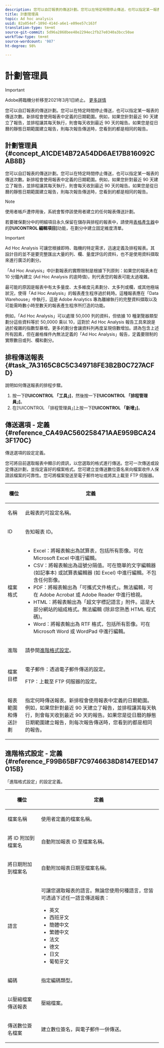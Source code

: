 ```yaml
---
description: 您可以自訂報表的傳送計劃。您可以在特定時間停止傳送，也可以指定某一報表的傳送次數。新排程會使用報表中定義的日期範圍。例如，如果您針對最近 90 天建立了報告，並排程讓其每天執行，則會每天收到最近 90 天的報告。如果您是從日曆的靜態日期範圍建立報表，則每次報表傳送時，您看到的都是相同的報表。
title: 計劃管理員
topic: Ad hoc analysis
uuid: 82a054ef-109d-414d-a6e1-e09ee57c163f
translation-type: tm+mt
source-git-commit: 5d96a2868bee48e2294ec2fb27e0340a3bcc50ae
workflow-type: tm+mt
source-wordcount: '987'
ht-degree: 98%

---
```



# 計劃管理員

>[!IMPORTANT]
>
>Adobe將臨機分析移至2021年3月1日終止。 [更多詳情](https://adobe.ly/discoverworkspace)

您可以自訂報表的傳送計劃。您可以在特定時間停止傳送，也可以指定某一報表的傳送次數。新排程會使用報表中定義的日期範圍。例如，如果您針對最近 90 天建立了報告，並排程讓其每天執行，則會每天收到最近 90 天的報告。如果您是從日曆的靜態日期範圍建立報告，則每次報告傳送時，您看到的都是相同的報告。

## 計劃管理員 {#concept_A1CDE14B72A54DD6AE17B816092CAB8B}

您可以自訂報表的傳送計劃。您可以在特定時間停止傳送，也可以指定某一報表的傳送次數。新排程會使用報表中定義的日期範圍。例如，如果您針對最近 90 天建立了報告，並排程讓其每天執行，則會每天收到最近 90 天的報告。如果您是從日曆的靜態日期範圍建立報告，則每次報告傳送時，您看到的都是相同的報告。

>[!NOTE]
>
> 使用者帳戶遭停用後，系統會暫停該使用者建立的任何報表傳送計劃。

若要確保劃分中的明細項目永久保留在儲存與排程的報表中，請使用[表格產生器](/help/analyze/ad-hoc-analysis/c-tablebuilder.md)中的&#x200B;**[!UICONTROL 編輯項目]**&#x200B;功能，在劃分中建立固定維度清單。

>[!IMPORTANT]
>
>Ad Hoc Analysis 可讓您根據即時、臨機的特定需求，迅速定義及排程報表。其設計目的並不是要完整匯出大量的列、欄、量度評估的資料，也不是使用資料擷取來進行廣泛的劃分。
>
>「Ad Hoc Analysis」中計劃報表的實際限制是根據下列原則：如果您的報表未在 10 分鐘內建立 (Ad Hoc Analysis 的逾時值)，則代表您的報表可能太過複雜。
>
>最可能的原因是報表中有太多量度、太多維度元素劃分、太多列或欄，或其他極端狀況，使得「Ad Hoc Analysis」的報表產生程序過於耗時。這種報表應在「Data Warehouse」中執行，這是 Adobe Analytics 專為離線執行的完整資料擷取以及可能需時數小時至數天的報表產生程序所打造的功能。
>
>例如，「Ad Hoc Analysis」可以處理 50,000 列的資料，但依據 10 種瀏覽器類型劃分這些資料等於 50,0000 乘以 10，這對於 Ad Hoc Analysis 報告工具來說是過於複雜的指數型暴增。更多的劃分會讓資料列再度呈現倍數增加。請為包含上述所有因素，但在嚴格條件內無法定義的「Ad Hoc Analysis」報告，定義要限制的實際數目或列、欄和劃分。

## 排程傳送報表 {#task_7A3165C8C5C349718FE3B2B0C727ACFD}

說明如何傳送報表的排程步驟。

<!-- 

t_schedule_delivery.xml

 -->

1. 按一下&#x200B;**[!UICONTROL 「工具」]**，然後按一下&#x200B;**[!UICONTROL 「排程管理員」]**。
1. 在[!UICONTROL 「排程管理員」]上按一下&#x200B;**[!UICONTROL 「新增」]**。

## 傳送選項 - 定義 {#reference_CA49AC560258471AAE959BCA243F170C}

傳送選項的設定定義。

<!-- 

r_delivery_options.xml

 -->

您可將目前選取報表中顯示的資訊，以您選取的格式進行傳送。您可一次傳送或設定傳送計劃，並指定喜好的檔案格式。您可建立並傳送數位簽名來向檔案收件人保證該檔案的可靠性。您可將檔案發送至電子郵件地址或將其上載至 FTP 伺服器。

<table id="table_C18A0F1C9E214EB585A29801BA2400F8"> 
 <thead> 
  <tr> 
   <th colname="col1" class="entry"> <p>欄位 </p> </th> 
   <th colname="col2" class="entry"> <p>定義 </p> </th> 
  </tr> 
 </thead>
 <tbody> 
  <tr> 
   <td colname="col1"> <p>名稱 </p> </td> 
   <td colname="col2"> <p> 此報表的可設定名稱。 </p> </td> 
  </tr> 
  <tr> 
   <td colname="col1"> <p>ID </p> </td> 
   <td colname="col2"> <p>告知報表 ID。 </p> </td> 
  </tr> 
  <tr> 
   <td colname="col1"> <p> 檔案格式 </p> </td> 
   <td colname="col2"> 
    <ul id="ul_711C2D9B216C48359F7B42521D927872"> 
     <li id="li_36E8DEFDA1B84890A4204A6DFF4E0267">Excel：將報表輸出為試算表，包括所有影像。可在 Microsoft Excel 中進行編輯。 </li> 
     <li id="li_C918FA3AE8194BD2B59E554DAC7CBBE2">CSV：將報表輸出為逗號分隔值。可在簡單的文字編輯器 (如記事本) 或試算表編輯器 (如 Excel) 中進行編輯。不包含任何影像。 </li> 
     <li id="li_B7C8C098C5264B349C21077A0DEFE059">PDF：將報表輸出為「可攜式文件格式」。無法編輯，可在 Adobe Acrobat 或 Adobe Reader 中進行檢視。 </li> 
     <li id="li_B1183DB25DE34B689FBD0E5B44691F49">HTML：將報表輸出為「超文字標記語言」附件。這是大部分網站的組成格式。無法編輯 (除非您熟悉 HTML 程式碼)。 </li> 
     <li id="li_5ED5F1862AB1490A9FF5695FF9F52C5E">Word：將報表輸出為 RTF 格式，包括所有影像。可在 Microsoft Word 或 WordPad 中進行編輯。 </li> 
    </ul> </td> 
  </tr> 
  <tr> 
   <td colname="col1"> <p> 進階 </p> </td> 
   <td colname="col2"> <p> 請參閱<a href="/help/analyze/ad-hoc-analysis/c-schedule.md"   >進階格式設定</a>。 </p> </td> 
  </tr> 
  <tr> 
   <td colname="col1"> <p>檔案目標 </p> </td> 
   <td colname="col2"> <p>電子郵件：透過電子郵件傳送的設定。 </p> <p>FTP：上載至 FTP 伺服器的設定。 </p> </td> 
  </tr> 
  <tr> 
   <td colname="col1"> <p>報表範圍和傳送計劃 </p> </td> 
   <td colname="col2"> <p>指定何時傳送報表。新排程會使用報表中定義的日期範圍。例如，如果您針對最近 90 天建立了報告，並排程讓其每天執行，則會每天收到最近 90 天的報告。如果您是從日曆的靜態日期範圍建立報告，則每次報告傳送時，您看到的都是相同的報告。 </p> </td> 
  </tr> 
 </tbody> 
</table>

## 進階格式設定 - 定義 {#reference_F99B65BF7C9746638D8147EED147015B}

「進階格式設定」的設定定義。

<!-- 

r_advanced_format_settings_dsc.xml

 -->

<table id="table_CD0888E8390745F4B83DF6AC69CB0854"> 
 <thead> 
  <tr> 
   <th colname="col1" class="entry"> <p>欄位 </p> </th> 
   <th colname="col2" class="entry"> <p>定義 </p> </th> 
  </tr> 
 </thead>
 <tbody> 
  <tr> 
   <td colname="col1"> <p>檔案名稱 </p> </td> 
   <td colname="col2"> <p>使用者定義的檔案名稱。 </p> </td> 
  </tr> 
  <tr> 
   <td colname="col1"> <p>將 ID 附加到檔案名 </p> </td> 
   <td colname="col2"> <p>自動附加報表 ID 至檔案名稱。 </p> </td> 
  </tr> 
  <tr> 
   <td colname="col1"> <p> 將日期附加到檔案名 </p> </td> 
   <td colname="col2"> <p> 自動附加報表日期至檔案名稱。 </p> </td> 
  </tr> 
  <tr> 
   <td colname="col1"> <p>語言 </p> </td> 
   <td colname="col2"> <p> 可讓您選取報表的語言。無論您使用何種語言，您皆可透過下述任一語言傳送報表： </p> 
    <ul id="ul_BD3D331B0D6146F79A6D254136E43920"> 
     <li id="li_0EE6A371B1BB4627BD3F64BD0EF07E44">英文 </li> 
     <li id="li_5EF76261928543FDB36D99E4C89DE994">西班牙文 </li> 
     <li id="li_FABF47E8CD64486BA1567E02460422C5">簡體中文 </li> 
     <li id="li_8A6BC2DE92DB47DA9397B8931D8DCC6E">繁體中文 </li> 
     <li id="li_EDA24D700BE040E8B839B82E31DABC28">法文 </li> 
     <li id="li_A8D41DCCC91542BB8D0A522EC99575E8">德文 </li> 
     <li id="li_E9F73C93C94A46B78BCE85A7261CEDD4">日文 </li> 
     <li id="li_699B97050AA54D818659C191F4594E4E">葡萄牙文 </li> 
    </ul> </td> 
  </tr> 
  <tr> 
   <td colname="col1"> <p>編碼 </p> </td> 
   <td colname="col2"> <p>指定編碼類型。 </p> </td> 
  </tr> 
  <tr> 
   <td colname="col1"> <p> 以壓縮檔案傳送報表 </p> </td> 
   <td colname="col2"> <p> 壓縮檔案。 </p> </td> 
  </tr> 
  <tr> 
   <td colname="col1"> <p>傳送數位簽名檔案 </p> </td> 
   <td colname="col2"> <p>建立數位簽名，與電子郵件一併傳送。 </p> </td> 
  </tr> 
 </tbody> 
</table>

